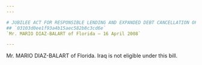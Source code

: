 ```yaml
---
---

# JUBILEE ACT FOR RESPONSIBLE LENDING AND EXPANDED DEBT CANCELLATION OF
## `03103d0ee1f93a4b15aec582b8c3cd6e`
`Mr. MARIO DIAZ-BALART of Florida — 16 April 2008`

---
```



Mr. MARIO DIAZ-BALART of Florida. Iraq is not eligible under this 
bill.